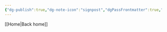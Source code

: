 ```yaml
---
{"dg-publish":true,"dg-note-icon":"signpost","dgPassFrontmatter":true,"noteIcon":"signpost","permalink":"/10-tags/perseveranca/","created":"2025-10-30T09:42:41.860+00:00","updated":"2025-10-30T09:42:50.404+00:00"}
---
```


[[Home\|Back home]]